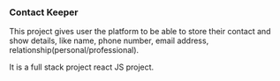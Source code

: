 ### Contact Keeper

This project gives user the platform to be able to store their contact and show details, like name, phone number, email address, relationship(personal/professional).

It is a full stack project react JS project. 